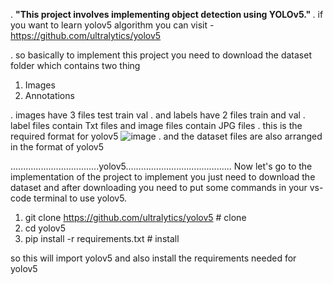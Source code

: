 . <b>"This project involves implementing object detection using YOLOv5." </b>
. if you want to learn yolov5 algorithm you can visit - https://github.com/ultralytics/yolov5

. so basically to implement this project you need to download the dataset folder which contains two thing 
  1. Images
  2. Annotations

. images have 3 files test train val 
. and labels have 2 files train and val 
. label files contain Txt files and image files contain JPG files 
. this is the required format for yolov5 
![image](https://github.com/chandranavinn/object_detection_using_yolov5/assets/73417896/df1b5a52-73e5-48b4-9143-666ca8c72301)
. and the dataset files are also arranged in the format of yolov5 


...................................yolov5..........................................
Now let's go to the implementation of the project to implement you just need to download the dataset 
and after downloading you need to put some commands in your vs-code terminal to use yolov5.

  1. git clone https://github.com/ultralytics/yolov5  # clone
  2. cd yolov5
  3. pip install -r requirements.txt  # install

so this will import yolov5 and also  install the requirements needed for yolov5

